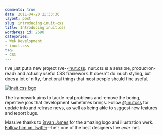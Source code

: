 ```yaml
---
comments: true
date: 2011-04-20 21:33:36
layout: post
slug: introducing-inuit-css
title: Introducing inuit.css
wordpress_id: 2690
categories:
- Web Development
- inuit.css
tag:
- CSS
---
```


I've just put a new project live--[inuit.css](http://inuitcss.com/). inuit.css is a sensible, production-ready and actually useful CSS framework. It doesn't do much styling, but does a lot of nifty, functional things that most people should find useful.

[![inuit.css logo](/img/content/inuit.css-logo.png)](http://inuitcss.com/)

The framework aims to tackle real problems and remove the boring, repetitive jobs that development sometimes brings. Follow [@inuitcss](http://twitter.com/inuitcss) for update info and release news, as well as being able to suggest new features and report bugs.

Massive thanks to [Bryan James](http://www.bryanjamesdesign.co.uk/) for the amazing logo and illustration work. [Follow him on Twitter](http://twitter.com/WengersToyBus)--he's one of the best designers I've _ever_ met.

